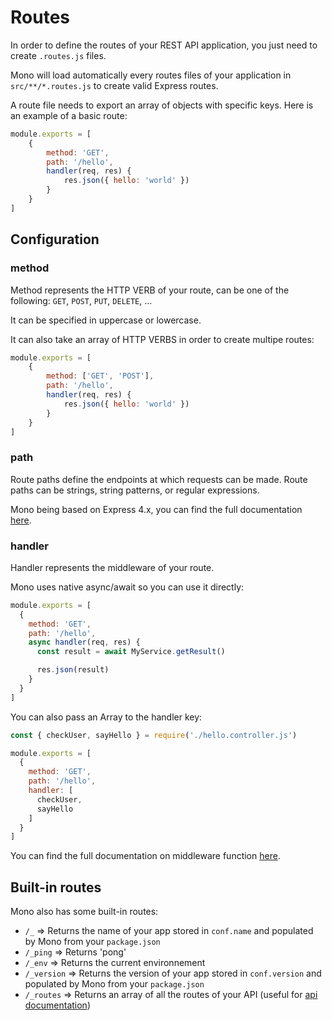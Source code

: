 # Routes

In order to define the routes of your REST API application, you just need to create `.routes.js` files.

Mono will load automatically every routes files of your application in `src/**/*.routes.js` to create valid Express routes.

A route file needs to export an array of objects with specific keys. Here is an example of a basic route:

```js
module.exports = [
	{
		method: 'GET',
		path: '/hello',
		handler(req, res) {
			res.json({ hello: 'world' })
		}
	}
]
```

## Configuration

### method

Method represents the HTTP VERB of your route, can be one of the following: `GET`, `POST`, `PUT`, `DELETE`, ...

It can be specified in uppercase or lowercase.

It can also take an array of HTTP VERBS in order to create multipe routes:

```js
module.exports = [
	{
		method: ['GET', 'POST'],
		path: '/hello',
		handler(req, res) {
			res.json({ hello: 'world' })
		}
	}
]
```

### path

Route paths define the endpoints at which requests can be made. Route paths can be strings, string patterns, or regular expressions.

Mono being based on Express 4.x, you can find the full documentation [here](http://expressjs.com/en/guide/routing.html).

### handler

Handler represents the middleware of your route.

Mono uses native async/await so you can use it directly:

```js
module.exports = [
  {
    method: 'GET',
    path: '/hello',
    async handler(req, res) {
      const result = await MyService.getResult()

      res.json(result)
    }
  }
]
```

You can also pass an Array to the handler key:

```js
const { checkUser, sayHello } = require('./hello.controller.js')

module.exports = [
  {
    method: 'GET',
    path: '/hello',
    handler: [
      checkUser,
      sayHello
    ]
  }
]
```

You can find the full documentation on middleware function [here](http://expressjs.com/en/guide/writing-middleware.html).

## Built-in routes

Mono also has some built-in routes:

* `/_` => Returns the name of your app stored in `conf.name` and populated by Mono from your `package.json`
* `/_ping` => Returns 'pong'
* `/_env` => Returns the current environnement
* `/_version` => Returns the version of your app stored in `conf.version` and populated by Mono from your `package.json`
* `/_routes` => Returns an array of all the routes of your API (useful for [api documentation](mono-doc.md))
